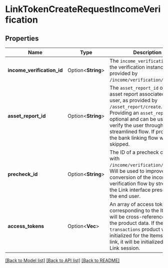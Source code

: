 # LinkTokenCreateRequestIncomeVerification

## Properties

Name | Type | Description | Notes
------------ | ------------- | ------------- | -------------
**income_verification_id** | Option<**String**> | The `income_verification_id` of the verification instance, as provided by `/income/verification/create`. | [optional]
**asset_report_id** | Option<**String**> | The `asset_report_id` of an asset report associated with the user, as provided by `/asset_report/create`. Providing an `asset_report_id` is optional and can be used to verify the user through a streamlined flow. If provided, the bank linking flow will be skipped. | [optional]
**precheck_id** | Option<**String**> | The ID of a precheck created with `/income/verification/precheck`. Will be used to improve conversion of the income verification flow by streamlining the Link interface presented to the end user. | [optional]
**access_tokens** | Option<**Vec<String>**> | An array of access tokens corresponding to the Items that will be cross-referenced with the product data. If the `transactions` product was not initialized for the Items during link, it will be initialized after this Link session. | [optional]

[[Back to Model list]](../README.md#documentation-for-models) [[Back to API list]](../README.md#documentation-for-api-endpoints) [[Back to README]](../README.md)


